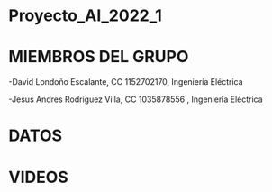 
# Proyecto_AI_2022_1
# MIEMBROS DEL GRUPO
-David Londoño Escalante, CC 1152702170, Ingeniería Eléctrica 

-Jesus Andres Rodriguez Villa, CC 1035878556 , Ingeniería Eléctrica

# DATOS

# VIDEOS
